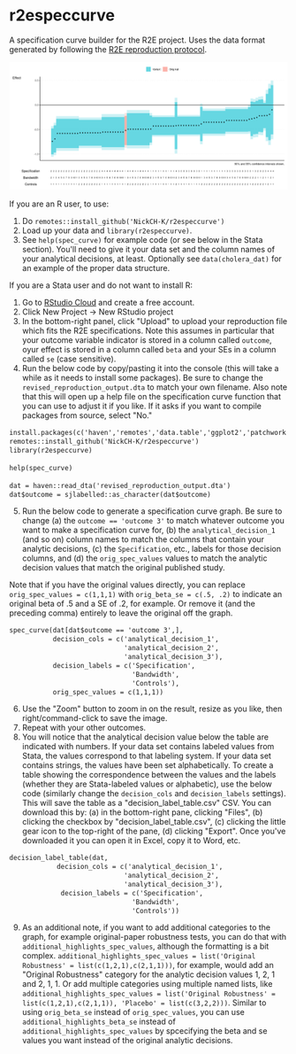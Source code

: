 # r2especcurve
A specification curve builder for the R2E project. Uses the data format generated by following the [R2E reproduction protocol](https://github.com/NickCH-K/r2especcurve/blob/main/Data%20Submission_R2E.pdf).

![Example specification curve](example_speccurve.png)

If you are an R user, to use:

1. Do `remotes::install_github('NickCH-K/r2especcurve')`
2. Load up your data and `library(r2especcurve)`.
3. See `help(spec_curve)` for example code (or see below in the Stata section). You'll need to give it your data set and the column names of your analytical decisions, at least. Optionally see `data(cholera_dat)` for an example of the proper data structure.

If you are a Stata user and do not want to install R:

1. Go to [RStudio Cloud](https://posit.cloud) and create a free account.
2. Click New Project -> New RStudio project
3. In the bottom-right panel, click "Upload" to upload your reproduction file which fits the R2E specifications. Note this assumes in particular that your outcome variable indicator is stored in a column called `outcome`, oyur effect is stored in a column called `beta` and your SEs in a column called `se` (case sensitive).
4. Run the below code by copy/pasting it into the console (this will take a while as it needs to install some packages). Be sure to change the `revised_reproduction_output.dta` to match your own filename. Also note that this will open up a help file on the specification curve function that you can use to adjust it if you like. If it asks if you want to compile packages from source, select "No."

```
install.packages(c('haven','remotes','data.table','ggplot2','patchwork','sjlabelled','vtable'))
remotes::install_github('NickCH-K/r2especcurve')
library(r2especcurve)

help(spec_curve)

dat = haven::read_dta('revised_reproduction_output.dta')
dat$outcome = sjlabelled::as_character(dat$outcome)
```

5. Run the below code to generate a specification curve graph. Be sure to change (a) the `outcome == 'outcome 3'` to match whatever outcome you want to make a specification curve for, (b) the `analytical_decision_1` (and so on) column names to match the columns that contain your analytic decisions, (c) the `Specification`, etc., labels for those decision columns, and (d) the `orig_spec_values` values to match the analytic decision values that match the original published study. 

Note that if you have the original values directly, you can replace `orig_spec_values = c(1,1,1)` with `orig_beta_se = c(.5, .2)` to indicate an original beta of .5 and a SE of .2, for example. Or remove it (and the preceding comma) entirely to leave the original off the graph.

```
spec_curve(dat[dat$outcome == 'outcome 3',],
           decision_cols = c('analytical_decision_1',
                             'analytical_decision_2',
                             'analytical_decision_3'),
           decision_labels = c('Specification',
                               'Bandwidth',
                               'Controls'),
           orig_spec_values = c(1,1,1))
```

6. Use the "Zoom" button to zoom in on the result, resize as you like, then right/command-click to save the image.
7. Repeat with your other outcomes.
8. You will notice that the analytical decision value below the table are indicated with numbers. If your data set contains labeled values from Stata, the values correspond to that labeling system. If your data set contains strings, the values have been set alphabetically. To create a table showing the correspondence between the values and the labels (whether they are Stata-labeled values or alphabetic), use the below code (similarly change the `decision_cols` and `decision_labels` settings). This will save the table as a "decision_label_table.csv" CSV. You can download this by: (a) in the bottom-right pane, clicking "Files", (b) clicking the checkbox by "decision_label_table.csv", (c) clicking the little gear icon to the top-right of the pane, (d) clicking "Export". Once you've downloaded it you can open it in Excel, copy it to Word, etc.

```
decision_label_table(dat,
			decision_cols = c('analytical_decision_1',
                             'analytical_decision_2',
                             'analytical_decision_3'),
			 decision_labels = c('Specification',
                               'Bandwidth',
                               'Controls'))
```
							 
9. As an additional note, if you want to add additional categories to the graph, for example original-paper robustness tests, you can do that with `additional_highlights_spec_values`, although the formatting is a bit complex. `additional_highlights_spec_values = list('Original Robustness' = list(c(1,2,1),c(2,1,1)))`, for example, would add an "Original Robustness" category for the analytic decision values 1, 2, 1 and 2, 1, 1. Or add multiple categories using multiple named lists, like `additional_highlights_spec_values = list('Original Robustness' = list(c(1,2,1),c(2,1,1)), 'Placebo' = list(c(3,2,2)))`. Similar to using `orig_beta_se` instead of `orig_spec_values`, you can use `additional_highlights_beta_se` instead of `additional_highlights_spec_values` by spcecifying the beta and se values you want instead of the original analytic decisions.

